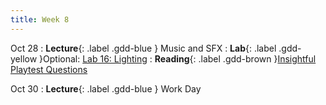 ```yaml
---
title: Week 8
---
```

<!-- Spring Recess -->

Oct 28
: **Lecture**{: .label .gdd-blue } Music and SFX
: **Lab**{: .label .gdd-yellow }Optional: [Lab 16: Lighting]
: **Reading**{: .label .gdd-brown }[Insightful Playtest Questions]

Oct 30
: **Lecture**{: .label .gdd-blue } Work Day

[Lab 16: Lighting]: ./../pages/labs/lab16/lab16

[Insightful Playtest Questions]: https://www.gamedeveloper.com/business/10-insightful-playtest-questions  

[Milestone 1: MVP Playtest]: ../pages/projects/project3/project3

[Music and SFX]: https://docs.google.com/presentation/d/1qgD3wpw2MAtpRtIBPBhyvsXRrZ89bX9oKPlaOEGrOSo/edit?usp=sharing

[Work Day]: https://docs.google.com/presentation/d/1eXDrGMx4DvOG1_dmLbLzt82WcYVwQ2JBweRplToY6CY/edit?usp=sharing